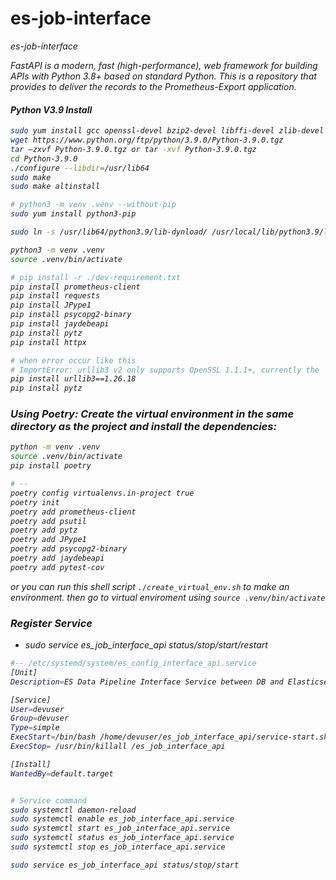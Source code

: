 # es-job-interface
<i>es-job-interface

FastAPI is a modern, fast (high-performance), web framework for building APIs with Python 3.8+ based on standard Python.
This is a repository that provides to deliver the records to the Prometheus-Export application.


#### Python V3.9 Install
```bash
sudo yum install gcc openssl-devel bzip2-devel libffi-devel zlib-devel git 
wget https://www.python.org/ftp/python/3.9.0/Python-3.9.0.tgz 
tar –zxvf Python-3.9.0.tgz or tar -xvf Python-3.9.0.tgz 
cd Python-3.9.0 
./configure --libdir=/usr/lib64 
sudo make 
sudo make altinstall 

# python3 -m venv .venv --without-pip
sudo yum install python3-pip

sudo ln -s /usr/lib64/python3.9/lib-dynload/ /usr/local/lib/python3.9/lib-dynload

python3 -m venv .venv
source .venv/bin/activate

# pip install -r ./dev-requirement.txt
pip install prometheus-client
pip install requests
pip install JPype1
pip install psycopg2-binary
pip install jaydebeapi
pip install pytz
pip install httpx

# when error occur like this
# ImportError: urllib3 v2 only supports OpenSSL 1.1.1+, currently the 'ssl' module is compiled with 'OpenSSL 1.0.2k-fips  26 Jan 2017'. See: https://github.com/urllib3/urllib3/issues/2168
pip install urllib3==1.26.18
pip install pytz
```


### Using Poetry: Create the virtual environment in the same directory as the project and install the dependencies:
```bash
python -m venv .venv
source .venv/bin/activate
pip install poetry

# --
poetry config virtualenvs.in-project true
poetry init
poetry add prometheus-client
poetry add psutil
poetry add pytz
poetry add JPype1
poetry add psycopg2-binary
poetry add jaydebeapi
poetry add pytest-cov
```
or you can run this shell script `./create_virtual_env.sh` to make an environment. then go to virtual enviroment using `source .venv/bin/activate`



### Register Service
- sudo service es_job_interface_api status/stop/start/restart
```bash
#-- /etc/systemd/system/es_config_interface_api.service
[Unit]
Description=ES Data Pipeline Interface Service between DB and Elasticsearch Cluster

[Service]
User=devuser
Group=devuser
Type=simple
ExecStart=/bin/bash /home/devuser/es_job_interface_api/service-start.sh
ExecStop= /usr/bin/killall /es_job_interface_api

[Install]
WantedBy=default.target


# Service command
sudo systemctl daemon-reload 
sudo systemctl enable es_job_interface_api.service
sudo systemctl start es_job_interface_api.service 
sudo systemctl status es_job_interface_api.service 
sudo systemctl stop es_job_interface_api.service 

sudo service es_job_interface_api status/stop/start
```

